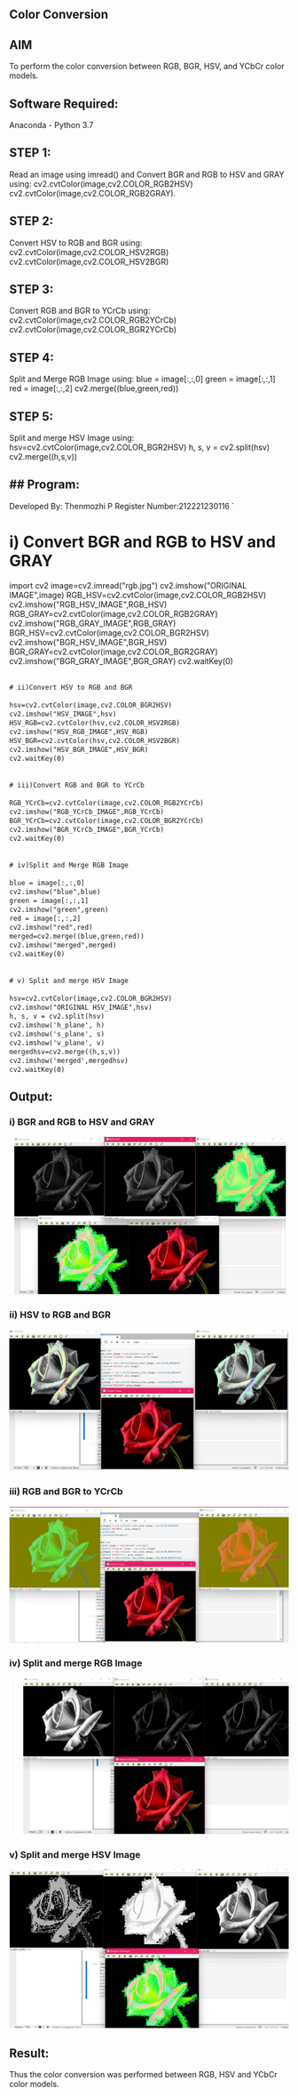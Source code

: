 ## Color Conversion

## AIM
To perform the color conversion between RGB, BGR, HSV, and YCbCr color models.

## Software Required:
Anaconda - Python 3.7
## STEP 1:
Read an image using imread() and Convert BGR and RGB to HSV and GRAY using: cv2.cvtColor(image,cv2.COLOR_RGB2HSV) cv2.cvtColor(image,cv2.COLOR_RGB2GRAY).

## STEP 2:
Convert HSV to RGB and BGR using: cv2.cvtColor(image,cv2.COLOR_HSV2RGB) cv2.cvtColor(image,cv2.COLOR_HSV2BGR)

## STEP 3:
Convert RGB and BGR to YCrCb using: cv2.cvtColor(image,cv2.COLOR_RGB2YCrCb) cv2.cvtColor(image,cv2.COLOR_BGR2YCrCb)

## STEP 4:
Split and Merge RGB Image using: blue = image[:,:,0] green = image[:,:,1] red = image[:,:,2] cv2.merge((blue,green,red))

## STEP 5:
Split and merge HSV Image using: hsv=cv2.cvtColor(image,cv2.COLOR_BGR2HSV) h, s, v = cv2.split(hsv) cv2.merge((h,s,v))

## ## Program:
 Developed By: Thenmozhi P
 Register Number:212221230116
`
# i) Convert BGR and RGB to HSV and GRAY
 
 import cv2
image=cv2.imread("rgb.jpg")
cv2.imshow("ORIGINAL IMAGE",image)
RGB_HSV=cv2.cvtColor(image,cv2.COLOR_RGB2HSV)
cv2.imshow("RGB_HSV_IMAGE",RGB_HSV)
RGB_GRAY=cv2.cvtColor(image,cv2.COLOR_RGB2GRAY)
cv2.imshow("RGB_GRAY_IMAGE",RGB_GRAY)
BGR_HSV=cv2.cvtColor(image,cv2.COLOR_BGR2HSV)
cv2.imshow("BGR_HSV_IMAGE",BGR_HSV)
BGR_GRAY=cv2.cvtColor(image,cv2.COLOR_BGR2GRAY)
cv2.imshow("BGR_GRAY_IMAGE",BGR_GRAY)
cv2.waitKey(0)
```

# ii)Convert HSV to RGB and BGR

hsv=cv2.cvtColor(image,cv2.COLOR_BGR2HSV)
cv2.imshow("HSV_IMAGE",hsv)
HSV_RGB=cv2.cvtColor(hsv,cv2.COLOR_HSV2RGB)
cv2.imshow("HSV_RGB_IMAGE",HSV_RGB)
HSV_BGR=cv2.cvtColor(hsv,cv2.COLOR_HSV2BGR)
cv2.imshow("HSV_BGR_IMAGE",HSV_BGR)
cv2.waitKey(0)


# iii)Convert RGB and BGR to YCrCb

RGB_YCrCb=cv2.cvtColor(image,cv2.COLOR_RGB2YCrCb)
cv2.imshow("RGB_YCrCb_IMAGE",RGB_YCrCb)
BGR_YCrCb=cv2.cvtColor(image,cv2.COLOR_BGR2YCrCb)
cv2.imshow("BGR_YCrCb_IMAGE",BGR_YCrCb)
cv2.waitKey(0)


# iv)Split and Merge RGB Image

blue = image[:,:,0]
cv2.imshow("blue",blue)
green = image[:,:,1]
cv2.imshow("green",green)
red = image[:,:,2]
cv2.imshow("red",red)
merged=cv2.merge((blue,green,red))
cv2.imshow("merged",merged)
cv2.waitKey(0)


# v) Split and merge HSV Image

hsv=cv2.cvtColor(image,cv2.COLOR_BGR2HSV)
cv2.imshow("ORIGINAL HSV_IMAGE",hsv)
h, s, v = cv2.split(hsv)
cv2.imshow('h_plane', h)
cv2.imshow('s_plane', s)
cv2.imshow('v_plane', v)
mergedhsv=cv2.merge((h,s,v))
cv2.imshow('merged',mergedhsv)
cv2.waitKey(0)
```
## Output:
### i) BGR and RGB to HSV and GRAY
![output](.//t1.png)


### ii) HSV to RGB and BGR
![output](.//t2.png)



### iii) RGB and BGR to YCrCb
![output](.//t3.png)

### iv) Split and merge RGB Image
![output](.//t4.png)

### v) Split and merge HSV Image
![output](.//t5.png)


## Result:
Thus the color conversion was performed between RGB, HSV and YCbCr color models.

